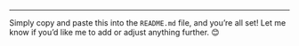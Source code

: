 
---

Simply copy and paste this into the `README.md` file, and you’re all set! Let me know if you’d like me to add or adjust anything further. 😊
